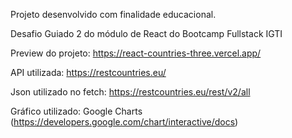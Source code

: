 Projeto desenvolvido com finalidade educacional. 

Desafio Guiado 2 do módulo de React do Bootcamp Fullstack IGTI

Preview do projeto: https://react-countries-three.vercel.app/

API utilizada: https://restcountries.eu/

Json utilizado no fetch: https://restcountries.eu/rest/v2/all

Gráfico utilizado: Google Charts (https://developers.google.com/chart/interactive/docs)
